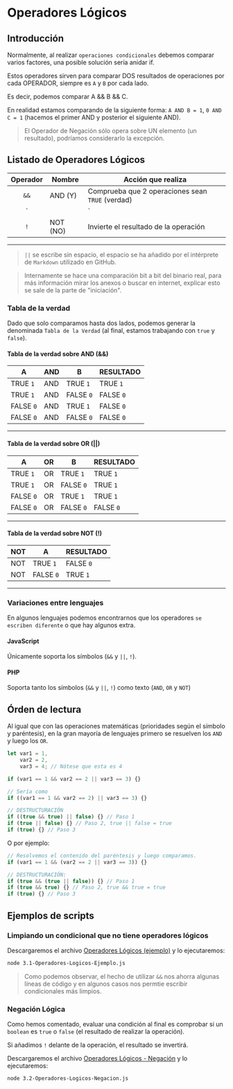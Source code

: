 # Operadores Lógicos

## Introducción

Normalmente, al realizar `operaciones condicionales` debemos comparar varios factores, una posible solución sería anidar if.

Estos operadores sirven para comparar DOS resultados de operaciones por cada OPERADOR, siempre es `A` y `B` por cada lado.

Es decir, podemos comparar A && B && C.

En realidad estamos comparando de la siguiente forma: `A AND B = 1`, `0 AND C = 1` (hacemos el primer AND y posterior el siguiente AND).

> El Operador de Negación sólo opera sobre UN elemento (un resultado), podríamos considerarlo la excepción.

## Listado de Operadores Lógicos

| Operador | Nombre   | Acción que realiza                               |
|:--------:|----------|--------------------------------------------------|
| `&&`     | AND (Y)  | Comprueba que 2 operaciones sean `TRUE` (verdad) |
| `| |`    | OR (O)   | CUALQUIERA de 2 operaciones sean `TRUE` (verdad) |
| `!`      | NOT (NO) | Invierte el resultado de la operación            |
--------------------------------------------------------------------------

> `||` se escribe sin espacio, el espacio se ha añadido por el intérprete de `Markdown` utilizado en GitHub.

> Internamente se hace una comparación bit a bit del binario real, para más información mirar los anexos o buscar en internet, explicar esto se sale de la parte de "iniciación".

### Tabla de la verdad

Dado que solo comparamos hasta dos lados, podemos generar la denominada `Tabla de la Verdad` (al final, estamos trabajando con `true` y `false`).

#### Tabla de la verdad sobre AND (&&)

| A         | AND |  B         | RESULTADO |
|-----------|-----| -----------|-----------|
| TRUE  `1` | AND |  TRUE  `1` | TRUE  `1` |
| TRUE  `1` | AND |  FALSE `0` | FALSE `0` |
| FALSE `0` | AND |  TRUE  `1` | FALSE `0` |
| FALSE `0` | AND |  FALSE `0` | FALSE `0` |
--------------------------------------------

#### Tabla de la verdad sobre OR (||)

| A         | OR |  B         | RESULTADO |
|-----------|----| -----------|-----------|
| TRUE  `1` | OR |  TRUE  `1` | TRUE  `1` |
| TRUE  `1` | OR |  FALSE `0` | TRUE  `1` |
| FALSE `0` | OR |  TRUE  `1` | TRUE  `1` |
| FALSE `0` | OR |  FALSE `0` | FALSE `0` |
--------------------------------------------

#### Tabla de la verdad sobre NOT (!)

| NOT |  A         | RESULTADO |
|-----| -----------|-----------|
| NOT |  TRUE  `1` | FALSE `0` |
| NOT |  FALSE `0` | TRUE  `1` |
--------------------------------


### Variaciones entre lenguajes

En algunos lenguajes podemos encontrarnos que los operadores `se escriben diferente` o que hay algunos extra.

#### JavaScript

Únicamente soporta los símbolos (`&&` y `||`, `!`).

#### PHP

Soporta tanto los símbolos  (`&&` y `||`, `!`) como texto (`AND`, `OR` y `NOT`)


## Órden de lectura

Al igual que con las operaciones matemáticas (prioridades según el símbolo y paréntesis), en la gran mayoría de lenguajes primero se resuelven los `AND` y luego los `OR`.

```js
let var1 = 1,
    var2 = 2,
    var3 = 4; // Nótese que esta es 4

if (var1 == 1 && var2 == 2 || var3 == 3) {}

// Sería como
if ((var1 == 1 && var2 == 2) || var3 == 3) {}

// DESTRUCTURACIÓN
if ((true && true) || false) {} // Paso 1
if (true || false) {} // Paso 2, true || false = true
if (true) {} // Paso 3
```

O por ejemplo:

```js
// Resolvemos el contenido del paréntesis y luego comparamos.
if (var1 == 1 && (var2 == 2 || var3 == 3)) {}

// DESTRUCTURACIÓN:
if (true && (true || false)) {} // Paso 1
if (true && true) {} // Paso 2, true && true = true
if (true) {} // Paso 3
```


## Ejemplos de scripts

### Limpiando un condicional que no tiene operadores lógicos

Descargaremos el archivo [Operadores Lógicos (ejemplo)](/Ejemplos/2-Condicionales/3.1-Operadores-Logicos-Ejemplo.js) y lo ejecutaremos:

```bash
node 3.1-Operadores-Logicos-Ejemplo.js
```

> Como podemos observar, el hecho de utilizar `&&` nos ahorra algunas líneas de código y en algunos casos nos permtie escribir condicionales más limpios.


### Negación Lógica

Como hemos comentado, evaluar una condición al final es comprobar si un `boolean` es `true` o `false` (el resultado de realizar la operación).

Si añadimos `!` delante de la operación, el resultado se invertirá.

Descargaremos el archivo [Operadores Lógicos - Negación](/Ejemplos/2-Condicionales/3.2-Operadores-Logicos-Negacion.js) y lo ejecutaremos:

```bash
node 3.2-Operadores-Logicos-Negacion.js
```
